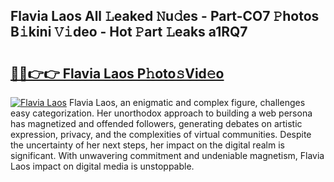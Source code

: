 ## Flavia Laos All 𝙻eaked 𝙽u𝚍es - Part-CO7 𝙿hotos B𝚒kini 𝚅𝚒deo - Hot 𝙿art 𝙻eaks a1RQ7

# <h2><a href="http://ld1rg6q.urlbe.top/?page=Flavia+Laos">🔗🔗👉👉 Flavia Laos P𝚑oto𝚜Vid𝚎o</a></h2>

[![Flavia Laos](https://i.imgur.com/eBuTRDB.gif)](http://ld1rg6q.urlbe.top/?page=Flavia+Laos)
Flavia Laos, an enigmatic and complex figure, challenges easy categorization. Her unorthodox approach to building a web persona has magnetized and offended followers, generating debates on artistic expression, privacy, and the complexities of virtual communities. Despite the uncertainty of her next steps, her impact on the digital realm is significant. With unwavering commitment and undeniable magnetism, Flavia Laos impact on digital media is unstoppable.
